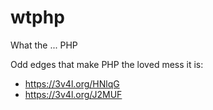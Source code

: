 # wtphp
What the ... PHP

Odd edges that make PHP the loved mess it is:

* https://3v4l.org/HNlqG
* https://3v4l.org/J2MUF
